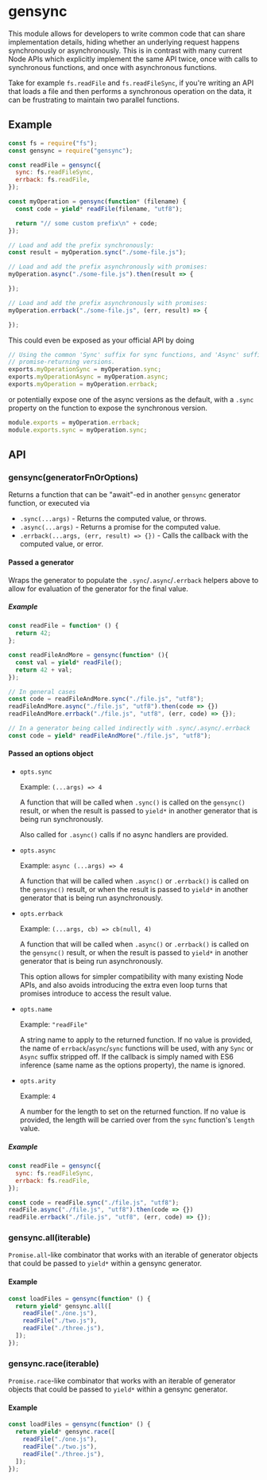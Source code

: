# gensync

This module allows for developers to write common code that can share
implementation details, hiding whether an underlying request happens
synchronously or asynchronously. This is in contrast with many current Node
APIs which explicitly implement the same API twice, once with calls to
synchronous functions, and once with asynchronous functions.

Take for example `fs.readFile` and `fs.readFileSync`, if you're writing an API
that loads a file and then performs a synchronous operation on the data, it
can be frustrating to maintain two parallel functions.

## Example

```js
const fs = require("fs");
const gensync = require("gensync");

const readFile = gensync({
  sync: fs.readFileSync,
  errback: fs.readFile,
});

const myOperation = gensync(function* (filename) {
  const code = yield* readFile(filename, "utf8");

  return "// some custom prefix\n" + code;
});

// Load and add the prefix synchronously:
const result = myOperation.sync("./some-file.js");

// Load and add the prefix asynchronously with promises:
myOperation.async("./some-file.js").then(result => {

});

// Load and add the prefix asynchronously with promises:
myOperation.errback("./some-file.js", (err, result) => {

});
```

This could even be exposed as your official API by doing

```js
// Using the common 'Sync' suffix for sync functions, and 'Async' suffix for
// promise-returning versions.
exports.myOperationSync = myOperation.sync;
exports.myOperationAsync = myOperation.async;
exports.myOperation = myOperation.errback;
```

or potentially expose one of the async versions as the default, with a
`.sync` property on the function to expose the synchronous version.

```js
module.exports = myOperation.errback;
module.exports.sync = myOperation.sync;
````

## API

### gensync(generatorFnOrOptions)

Returns a function that can be "await"-ed in another `gensync` generator
function, or executed via

* `.sync(...args)` - Returns the computed value, or throws.
* `.async(...args)` - Returns a promise for the computed value.
* `.errback(...args, (err, result) => {})` - Calls the callback with the computed value, or error.

#### Passed a generator

Wraps the generator to populate the `.sync`/`.async`/`.errback` helpers above to
allow for evaluation of the generator for the final value.

##### Example

```js
const readFile = function* () {
  return 42;
};

const readFileAndMore = gensync(function* (){
  const val = yield* readFile();
  return 42 + val;
});

// In general cases
const code = readFileAndMore.sync("./file.js", "utf8");
readFileAndMore.async("./file.js", "utf8").then(code => {})
readFileAndMore.errback("./file.js", "utf8", (err, code) => {});

// In a generator being called indirectly with .sync/.async/.errback
const code = yield* readFileAndMore("./file.js", "utf8");
```

#### Passed an options object

* `opts.sync`

  Example: `(...args) => 4`

  A function that will be called when `.sync()` is called on the `gensync()`
  result, or when the result is passed to `yield*` in another generator that
  is being run synchronously.

  Also called for `.async()` calls if no async handlers are provided.

* `opts.async`

  Example: `async (...args) => 4`

  A function that will be called when `.async()` or `.errback()` is called on
  the `gensync()` result, or when the result is passed to `yield*` in another
  generator that is being run asynchronously.

* `opts.errback`

  Example: `(...args, cb) => cb(null, 4)`

  A function that will be called when `.async()` or `.errback()` is called on
  the `gensync()` result, or when the result is passed to `yield*` in another
  generator that is being run asynchronously.

  This option allows for simpler compatibility with many existing Node APIs,
  and also avoids introducing the extra even loop turns that promises introduce
  to access the result value.

* `opts.name`

  Example: `"readFile"`

  A string name to apply to the returned function. If no value is provided,
  the name of `errback`/`async`/`sync` functions will be used, with any
  `Sync` or `Async` suffix stripped off. If the callback is simply named
  with ES6 inference (same name as the options property), the name is ignored.

* `opts.arity`

  Example: `4`

  A number for the length to set on the returned function. If no value
  is provided, the length will be carried over from the `sync` function's
  `length` value.

##### Example

```js
const readFile = gensync({
  sync: fs.readFileSync,
  errback: fs.readFile,
});

const code = readFile.sync("./file.js", "utf8");
readFile.async("./file.js", "utf8").then(code => {})
readFile.errback("./file.js", "utf8", (err, code) => {});
```

### gensync.all(iterable)

`Promise.all`-like combinator that works with an iterable of generator objects
that could be passed to `yield*` within a gensync generator.

#### Example

```js
const loadFiles = gensync(function* () {
  return yield* gensync.all([
    readFile("./one.js"),
    readFile("./two.js"),
    readFile("./three.js"),
  ]);
});
```

### gensync.race(iterable)

`Promise.race`-like combinator that works with an iterable of generator objects
that could be passed to `yield*` within a gensync generator.

#### Example

```js
const loadFiles = gensync(function* () {
  return yield* gensync.race([
    readFile("./one.js"),
    readFile("./two.js"),
    readFile("./three.js"),
  ]);
});
```
